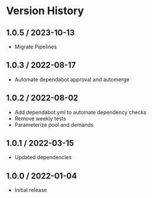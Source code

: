 # Version History

## 1.0.5 / 2023-10-13

- Migrate Pipelines

## 1.0.3 / 2022-08-17

- Automate dependabot approval and automerge

## 1.0.2 / 2022-08-02

- Add dependabot.yml to automate dependency checks
- Remove weekly tests
- Parameterize pool and demands

## 1.0.1 / 2022-03-15

- Updated dependencies

## 1.0.0 / 2022-01-04

- Initial release
